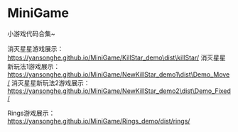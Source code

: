 # MiniGame
小游戏代码合集~

消灭星星游戏展示：https://yansonghe.github.io/MiniGame/KillStar_demo\dist\killStar/
消灭星星新玩法1游戏展示：https://yansonghe.github.io/MiniGame/NewKillStar_demo1\dist\Demo_Move/
消灭星星新玩法2游戏展示：https://yansonghe.github.io/MiniGame/NewKillStar_demo2\dist\Demo_Fixed/

Rings游戏展示：https://yansonghe.github.io/MiniGame/Rings_demo/dist/rings/
